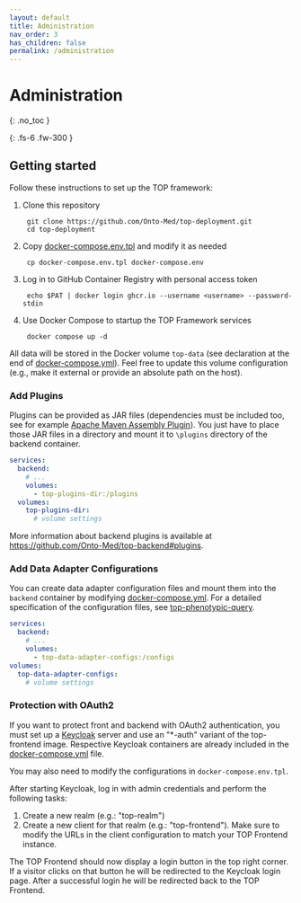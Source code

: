 ```yaml
---
layout: default
title: Administration
nav_order: 3
has_children: false
permalink: /administration
---
```


# Administration
{: .no_toc }

{: .fs-6 .fw-300 }

## Getting started
Follow these instructions to set up the TOP framework:

1. Clone this repository

        git clone https://github.com/Onto-Med/top-deployment.git
        cd top-deployment
2. Copy [docker-compose.env.tpl](docker-compose.env.tpl) and modify it as needed

        cp docker-compose.env.tpl docker-compose.env
3. Log in to GitHub Container Registry with personal access token

        echo $PAT | docker login ghcr.io --username <username> --password-stdin
4. Use Docker Compose to startup the TOP Framework services

        docker compose up -d

All data will be stored in the Docker volume `top-data` (see declaration at the end of [docker-compose.yml](docker-compose.yml)).
Feel free to update this volume configuration (e.g., make it external or provide an absolute path on the host).

### Add Plugins
Plugins can be provided as JAR files (dependencies must be included too, see for example [Apache Maven Assembly Plugin](https://maven.apache.org/plugins/maven-assembly-plugin/usage.html)).
You just have to place those JAR files in a directory and mount it to `\plugins` directory of the backend container.

```yml
services:
  backend:
    # ...
    volumes:
      - top-plugins-dir:/plugins
  volumes:
    top-plugins-dir:
      # volume settings
```

More information about backend plugins is available at https://github.com/Onto-Med/top-backend#plugins.

### Add Data Adapter Configurations
You can create data adapter configuration files and mount them into the `backend` container by modifying [docker-compose.yml](docker-compose.yml). For a detailed specification of the configuration files, see [top-phenotypic-query](https://github.com/Onto-Med/top-phenotypic-query).

```yml
services:
  backend:
    # ...
    volumes:
      - top-data-adapter-configs:/configs
volumes:
  top-data-adapter-configs:
    # volume settings
```

### Protection with OAuth2
If you want to protect front and backend with OAuth2 authentication, you must set up a [Keycloak](https://hub.docker.com/r/jboss/keycloak/) server and use an "*-auth" variant of the top-frontend image. Respective Keycloak containers are already included in the [docker-compose.yml](docker-compose.yml) file.

You may also need to modify the configurations in `docker-compose.env.tpl`.

After starting Keycloak, log in with admin credentials and perform the following tasks:
1. Create a new realm (e.g.: "top-realm")
2. Create a new client for that realm (e.g.: "top-frontend"). Make sure to modify the URLs in the client configuration to match your TOP Frontend instance.

The TOP Frontend should now display a login button in the top right corner. If a visitor clicks on that button he will be redirected to the Keycloak login page. After a successful login he will be redirected back to the TOP Frontend.
